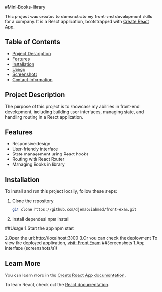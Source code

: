 #Mini-Books-library

This project was created to demonstrate my front-end development skills for a company. It is a React application, bootstrapped with [Create React App](https://github.com/facebook/create-react-app).

## Table of Contents

- [Project Description](#project-description)
- [Features](#features)
- [Installation](#installation)
- [Usage](#usage)
- [Screenshots](#screenshots)
- [Contact Information](#contact-information)

## Project Description

The purpose of this project is to showcase my abilities in front-end development, including building user interfaces, managing state, and handling routing in a React application.

## Features

- Responsive design
- User-friendly interface
- State management using React hooks
- Routing with React Router
- Managing Books in library

## Installation

To install and run this project locally, follow these steps:

1. Clone the repository:
   ```sh
   git clone https://github.com/djemaouiahmed/front-exam.git
2. Install dependesi
   npm install
   
##Usage 
1.Start the app
   npm start

2.Open the url:
 http://localhost:3000 
3.Or you  can check the deployment
To view the deployed application, [visit: Front Exam](https://djemaouiahmed.github.io/front-exam/)
##Screenshots
1.App interface
(screenshots/s1)




## Learn More

You can learn more in the [Create React App documentation](https://facebook.github.io/create-react-app/docs/getting-started).

To learn React, check out the [React documentation](https://reactjs.org/).
